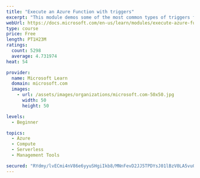 ```yaml
---
title: "Execute an Azure Function with triggers"
excerpt: "This module demos some of the most common types of triggers for executing Azure Functions and how to configure them to execute your logic."
webUrl: https://docs.microsoft.com/en-us/learn/modules/execute-azure-function-with-triggers/
type: course
price: Free
length: PT1H23M
ratings:
  count: 5298
  average: 4.731974
heat: 54

provider:
  name: Microsoft Learn
  domain: microsoft.com
  images:
    - url: /assets/images/organizations/microsoft.com-50x50.jpg
      width: 50
      height: 50

levels:
  - Beginner

topics:
  - Azure
  - Compute
  - Serverless
  - Management Tools

secured: "RYdmy/lvECmi4nV86e6yyuSHgiIkb8/MNnFevD2JJ5TPDYsJ01lBzV0LA5vu0rIAnuHiZlv1n4Hk/zCh1+HDsVQMP+24u5huKTPaogL83VAoF1ajTknKGvBbbZfTBD+ZjtyKwvEOY4YS+n7X4ZTkwIIDiP43GlA7vhN19F9rPF7ay4bROO4uwY6xj1Icd21HZeNe3rC6ttymaeTEHzGLHj86u6Ncnpw2pnLXuVv6Wg0WPFXC+C2XvxtWWCaLhFn2PUcrJ5ZTF/02KQ8mQT/olXBq+dZXgGtTBZWIgYeyLy2ntDaV4ZuU0vtRCUCbQl4zgUA/Eu1SL9bPN6VJHLCIGTM/taFRweZPcudv2FFxI8O/met0iGXRe1aM1eJYSDPKpRmJOB+/5KxoupGFT5vx4ghXd8n3WhJq8EWrhB0q7Qw=;vZuxP+9tLINX+qMLeFtO2A=="
---
```


